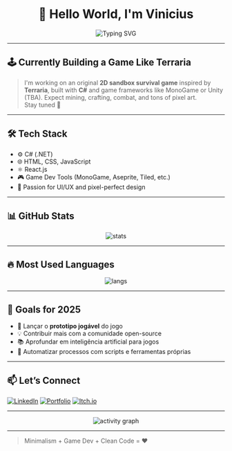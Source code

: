 

<h1 align="center">👋 Hello World, I'm Vinicius</h1>

<p align="center">
  <img src="https://readme-typing-svg.demolab.com?font=Fira+Code&duration=2500&pause=1000&color=00F5D4&center=true&vCenter=true&width=435&lines=Fullstack+Developer;Game+Dev+in+Progress...;C%23%2C+HTML%2C+CSS%2C+JS%2C+React;Lover+of+Clean+Code+%26+Pixel+Art" alt="Typing SVG" />
</p>

---

## 🕹️ Currently Building a Game Like Terraria

> I'm working on an original **2D sandbox survival game** inspired by **Terraria**, built with **C#** and game frameworks like MonoGame or Unity (TBA). Expect mining, crafting, combat, and tons of pixel art.  
> Stay tuned 👀

---

## 🛠️ Tech Stack

- ⚙️ C# (.NET)
- 🌐 HTML, CSS, JavaScript
- ⚛️ React.js
- 🎮 Game Dev Tools (MonoGame, Aseprite, Tiled, etc.)
- 🖤 Passion for UI/UX and pixel-perfect design

---

## 📊 GitHub Stats

<p align="center">
  <img src="https://github-readme-stats.vercel.app/api?username=SeuUsuario&show_icons=true&theme=radical" alt="stats" />
</p>

---

## 🔥 Most Used Languages

<p align="center">
  <img src="https://github-readme-stats.vercel.app/api/top-langs/?username=SeuUsuario&layout=compact&theme=radical" alt="langs" />
</p>

---

## 🎯 Goals for 2025

- 🚀 Lançar o **prototipo jogável** do jogo
- 💡 Contribuir mais com a comunidade open-source
- 📚 Aprofundar em inteligência artificial para jogos
- 🔄 Automatizar processos com scripts e ferramentas próprias

---

## 📫 Let’s Connect

[![LinkedIn](https://img.shields.io/badge/LinkedIn-blue?style=for-the-badge&logo=linkedin)](https://www.linkedin.com/in/seu-usuario/)
[![Portfolio](https://img.shields.io/badge/Portfolio-black?style=for-the-badge&logo=react)](https://seuportfolio.dev)
[![Itch.io](https://img.shields.io/badge/itch.io-red?style=for-the-badge&logo=itch.io)](https://seu-jogo.itch.io)

---

<p align="center">
  <img src="https://github-readme-activity-graph.cyclic.app/graph?username=SeuUsuario&theme=dracula" alt="activity graph"/>
</p>

---

> Minimalism + Game Dev + Clean Code = ❤️

